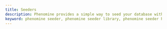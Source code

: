 ```yaml
---
title: Seeders
description: Phenomine provides a simple way to seed your database with test data. In this document, you'll learn how to use the seeder library to seed your database.
keyword: phenomine seeder, phenomine seeder library, phenomine seeder handling, phenomine seeder management
---
```


